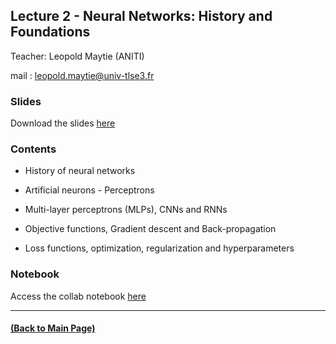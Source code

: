 ## Lecture 2 - Neural Networks: History and Foundations
Teacher: Leopold Maytie (ANITI)

mail : leopold.maytie@univ-tlse3.fr

<!-- 
### Lecture video

View the recorded lecture [here](https://drive.google.com/file/d/1kMtJOhz74V955FSmoM8wlEJDX8KbI1PF/view?usp=sharing) (this will only be available for approximately 6 weeks after the course)
-->

### Slides

Download the slides [here](https://github.com/rufinv/Intro2AI-class/blob/gh-pages/Lecture2/Lecture%202.pdf)

### Contents

* History of neural networks 

* Artificial neurons - Perceptrons

* Multi-layer perceptrons (MLPs), CNNs and RNNs

* Objective functions, Gradient descent and Back-propagation

* Loss functions, optimization, regularization and hyperparameters

### Notebook
Access the collab notebook [here](https://colab.research.google.com/drive/1on3gfbhomAslfiQ9kaf7ENPH0ctazny1?usp=sharing)

---
#### [(Back to Main Page)](../index.md)
